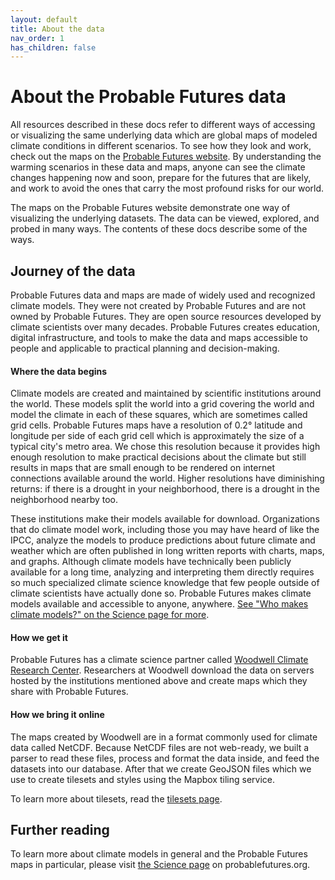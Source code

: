 ```yaml
---
layout: default
title: About the data
nav_order: 1
has_children: false
---
```


# About the Probable Futures data

All resources described in these docs refer to different ways of accessing or visualizing the same underlying data which are global maps of modeled climate conditions in different scenarios. To see how they look and work, check out the maps on the [Probable Futures website](https://probablefutures.org/maps). By understanding the warming scenarios in these data and maps, anyone can see the climate changes happening now and soon, prepare for the futures that are likely, and work to avoid the ones that carry the most profound risks for our world.

The maps on the Probable Futures website demonstrate one way of visualizing the underlying datasets. The data can be viewed, explored, and probed in many ways. The contents of these docs describe some of the ways.

## Journey of the data

Probable Futures data and maps are made of widely used and recognized climate models. They were not created by Probable Futures and are not owned by Probable Futures. They are open source resources developed by climate scientists over many decades. Probable Futures creates education, digital infrastructure, and tools to make the data and maps accessible to people and applicable to practical planning and decision-making.

#### Where the data begins
Climate models are created and maintained by scientific institutions around the world. These models split the world into a grid covering the world and model the climate in each of these squares, which are sometimes called grid cells. Probable Futures maps have a resolution of 0.2° latitude and longitude per side of each grid cell which is approximately the size of a typical city's metro area. We chose this resolution because it provides high enough resolution to make practical decisions about the climate but still results in maps that are small enough to be rendered on internet connections available around the world. Higher resolutions have diminishing returns: if there is a drought in your neighborhood, there is a drought in the neighborhood nearby too.

These institutions make their models available for download. Organizations that do climate model work, including those you may have heard of like the IPCC, analyze the models to produce predictions about future climate and weather which are often published in long written reports with charts, maps, and graphs. Although climate models have technically been publicly available for a long time, analyzing and interpreting them directly requires so much specialized climate science knowledge that few people outside of climate scientists have actually done so. Probable Futures makes climate models available and accessible to anyone, anywhere. [See "Who makes climate models?" on the Science page for more](https://probablefutures.org/science/climate-models/).

#### How we get it
Probable Futures has a climate science partner called [Woodwell Climate Research Center](https://www.woodwellclimate.org/). Researchers at Woodwell download the data on servers hosted by the institutions mentioned above and create maps which they share with Probable Futures.

#### How we bring it online
The maps created by Woodwell are in a format commonly used for climate data called NetCDF. Because NetCDF files are not web-ready, we built a parser to read these files, process and format the data inside, and feed the datasets into our database. After that we create GeoJSON files which we use to create tilesets and styles using the Mapbox tiling service.

To learn more about tilesets, read the [tilesets page](/tilesets/md).

## Further reading

To learn more about climate models in general and the Probable Futures maps in particular, please visit [the Science page](https://probablefutures.org/science/) on probablefutures.org.
